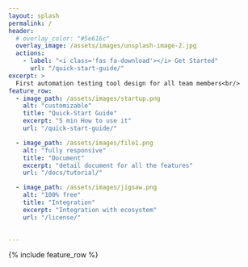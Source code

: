 ```yaml
---
layout: splash
permalink: /
header:
  # overlay_color: "#5e616c"
  overlay_image: /assets/images/unsplash-image-2.jpg
  actions:
    - label: "<i class='fas fa-download'></i> Get Started"
      url: "/quick-start-guide/"
excerpt: >
  First automation testing tool design for all team members<br/>
feature_row:
  - image_path: /assets/images/startup.png
    alt: "customizable"
    title: "Quick-Start Guide"
    excerpt: "5 min How to use it"
    url: "/quick-start-guide/"

  - image_path: /assets/images/file1.png
    alt: "fully responsive"
    title: "Document"
    excerpt: "detail document for all the features"
    url: "/docs/tutorial/"

  - image_path: /assets/images/jigsaw.png
    alt: "100% free"
    title: "Integration"
    excerpt: "Integration with ecosystem"
    url: "/license/"
   

---
```


{% include feature_row %}